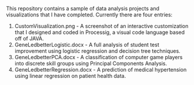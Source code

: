 This repository contains a sample of data analysis projects and visualizations that I have completed.  Currently there are four entries:

1. CustomVisualization.png - A screenshot of an interactive customization that I designed and coded in Processig, a visual code language based off of JAVA.
2. GeneLedbetterLogistic.docx - A full analysis of student test improvement using logistic regression and decision tree techniques.
3. GeneLedbetterPCA.docx - A classification of computer game players into discrete skill groups using Principal Components Analysis.
4. GeneLedbetterRegression.docx - A prediction of medical hypertension using linear regression on patient health data.

